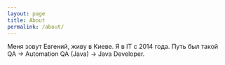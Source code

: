 ```yaml
---
layout: page
title: About
permalink: /about/
---
```


Меня зовут Евгений, живу в Киеве. Я в IT с 2014 года. Путь был такой QA -> Automation QA (Java) -> Java Developer.

